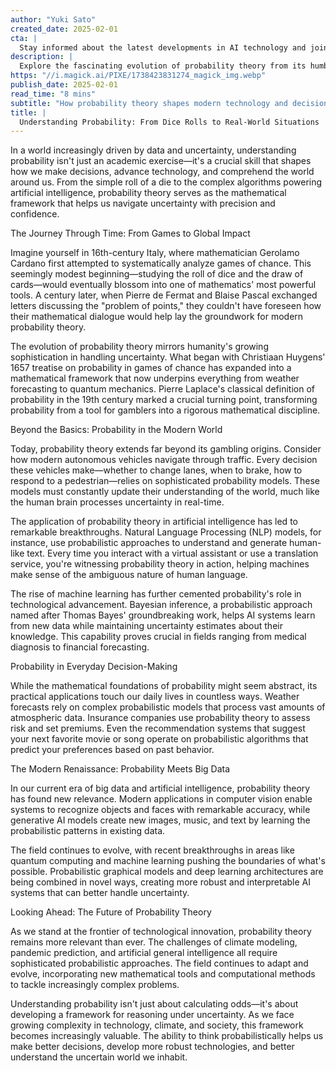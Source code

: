 ```yaml
---
author: "Yuki Sato"
created_date: 2025-02-01
cta: |
  Stay informed about the latest developments in AI technology and join our growing community of tech enthusiasts!
description: |
  Explore the fascinating evolution of probability theory from its humble beginnings in games of chance to its crucial role in modern technology and decision-making. Learn how probability shapes AI, machine learning, and everyday life while glimpsing into its future applications.
https: "//i.magick.ai/PIXE/1738423831274_magick_img.webp"
publish_date: 2025-02-01
read_time: "8 mins"
subtitle: "How probability theory shapes modern technology and decision-making"
title: |
  Understanding Probability: From Dice Rolls to Real-World Situations
---
```


In a world increasingly driven by data and uncertainty, understanding probability isn't just an academic exercise—it's a crucial skill that shapes how we make decisions, advance technology, and comprehend the world around us. From the simple roll of a die to the complex algorithms powering artificial intelligence, probability theory serves as the mathematical framework that helps us navigate uncertainty with precision and confidence.

The Journey Through Time: From Games to Global Impact

Imagine yourself in 16th-century Italy, where mathematician Gerolamo Cardano first attempted to systematically analyze games of chance. This seemingly modest beginning—studying the roll of dice and the draw of cards—would eventually blossom into one of mathematics' most powerful tools. A century later, when Pierre de Fermat and Blaise Pascal exchanged letters discussing the "problem of points," they couldn't have foreseen how their mathematical dialogue would help lay the groundwork for modern probability theory.

The evolution of probability theory mirrors humanity's growing sophistication in handling uncertainty. What began with Christiaan Huygens' 1657 treatise on probability in games of chance has expanded into a mathematical framework that now underpins everything from weather forecasting to quantum mechanics. Pierre Laplace's classical definition of probability in the 19th century marked a crucial turning point, transforming probability from a tool for gamblers into a rigorous mathematical discipline.

Beyond the Basics: Probability in the Modern World

Today, probability theory extends far beyond its gambling origins. Consider how modern autonomous vehicles navigate through traffic. Every decision these vehicles make—whether to change lanes, when to brake, how to respond to a pedestrian—relies on sophisticated probability models. These models must constantly update their understanding of the world, much like the human brain processes uncertainty in real-time.

The application of probability theory in artificial intelligence has led to remarkable breakthroughs. Natural Language Processing (NLP) models, for instance, use probabilistic approaches to understand and generate human-like text. Every time you interact with a virtual assistant or use a translation service, you're witnessing probability theory in action, helping machines make sense of the ambiguous nature of human language.

The rise of machine learning has further cemented probability's role in technological advancement. Bayesian inference, a probabilistic approach named after Thomas Bayes' groundbreaking work, helps AI systems learn from new data while maintaining uncertainty estimates about their knowledge. This capability proves crucial in fields ranging from medical diagnosis to financial forecasting.

Probability in Everyday Decision-Making

While the mathematical foundations of probability might seem abstract, its practical applications touch our daily lives in countless ways. Weather forecasts rely on complex probabilistic models that process vast amounts of atmospheric data. Insurance companies use probability theory to assess risk and set premiums. Even the recommendation systems that suggest your next favorite movie or song operate on probabilistic algorithms that predict your preferences based on past behavior.

The Modern Renaissance: Probability Meets Big Data

In our current era of big data and artificial intelligence, probability theory has found new relevance. Modern applications in computer vision enable systems to recognize objects and faces with remarkable accuracy, while generative AI models create new images, music, and text by learning the probabilistic patterns in existing data.

The field continues to evolve, with recent breakthroughs in areas like quantum computing and machine learning pushing the boundaries of what's possible. Probabilistic graphical models and deep learning architectures are being combined in novel ways, creating more robust and interpretable AI systems that can better handle uncertainty.

Looking Ahead: The Future of Probability Theory

As we stand at the frontier of technological innovation, probability theory remains more relevant than ever. The challenges of climate modeling, pandemic prediction, and artificial general intelligence all require sophisticated probabilistic approaches. The field continues to adapt and evolve, incorporating new mathematical tools and computational methods to tackle increasingly complex problems.

Understanding probability isn't just about calculating odds—it's about developing a framework for reasoning under uncertainty. As we face growing complexity in technology, climate, and society, this framework becomes increasingly valuable. The ability to think probabilistically helps us make better decisions, develop more robust technologies, and better understand the uncertain world we inhabit.
